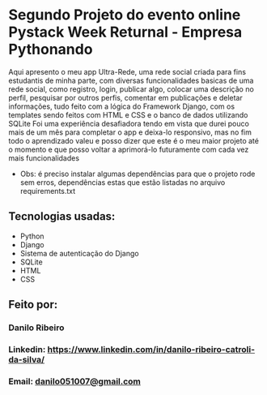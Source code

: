 # Segundo Projeto do evento online Pystack Week Returnal - Empresa Pythonando
Aqui apresento o meu app Ultra-Rede, uma rede social criada para fins estudantis de minha parte, com diversas funcionalidades basicas de uma rede social, como registro, login, publicar algo, colocar uma descrição no perfil, pesquisar por outros perfis, comentar em publicações e deletar informações, tudo feito com a lógica do Framework Django, com os templates sendo feitos com HTML e CSS e o banco de dados utilizando SQLite
Foi uma experiência desafiadora tendo em vista que durei pouco mais de um mês para completar o app e deixa-lo responsivo, mas no fim todo o aprendizado valeu e posso dizer que este é o meu maior projeto até o momento e que posso voltar a aprimorá-lo futuramente com cada vez mais funcionalidades
* Obs: é preciso instalar algumas dependências para que o projeto rode sem erros, dependências estas que estão listadas no arquivo requirements.txt

## Tecnologias usadas:
* Python
* Django
* Sistema de autenticação do Django
* SQLite
* HTML
* CSS

## Feito por:
### Danilo Ribeiro 
### Linkedin: https://www.linkedin.com/in/danilo-ribeiro-catroli-da-silva/
### Email: danilo051007@gmail.com

